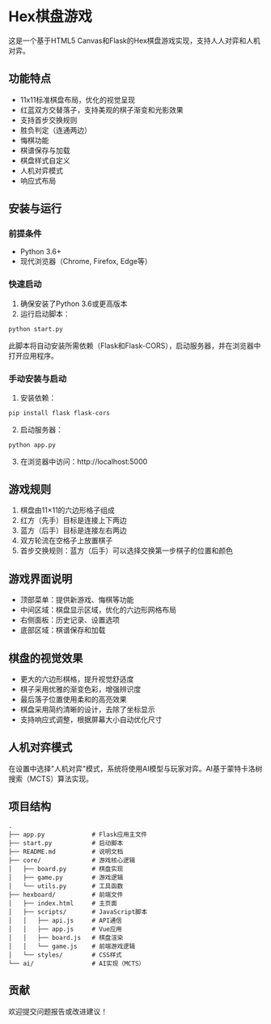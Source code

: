 # Hex棋盘游戏

这是一个基于HTML5 Canvas和Flask的Hex棋盘游戏实现，支持人人对弈和人机对弈。

## 功能特点

- 11x11标准棋盘布局，优化的视觉呈现
- 红蓝双方交替落子，支持美观的棋子渐变和光影效果
- 支持首步交换规则
- 胜负判定（连通两边）
- 悔棋功能
- 棋谱保存与加载
- 棋盘样式自定义
- 人机对弈模式
- 响应式布局

## 安装与运行

### 前提条件

- Python 3.6+
- 现代浏览器（Chrome, Firefox, Edge等）

### 快速启动

1. 确保安装了Python 3.6或更高版本
2. 运行启动脚本：

```bash
python start.py
```

此脚本将自动安装所需依赖（Flask和Flask-CORS），启动服务器，并在浏览器中打开应用程序。

### 手动安装与启动

1. 安装依赖：

```bash
pip install flask flask-cors
```

2. 启动服务器：

```bash
python app.py
```

3. 在浏览器中访问：http://localhost:5000

## 游戏规则

1. 棋盘由11×11的六边形格子组成
2. 红方（先手）目标是连接上下两边
3. 蓝方（后手）目标是连接左右两边
4. 双方轮流在空格子上放置棋子
5. 首步交换规则：蓝方（后手）可以选择交换第一步棋子的位置和颜色

## 游戏界面说明

- 顶部菜单：提供新游戏、悔棋等功能
- 中间区域：棋盘显示区域，优化的六边形网格布局
- 右侧面板：历史记录、设置选项
- 底部区域：棋谱保存和加载

## 棋盘的视觉效果

- 更大的六边形棋格，提升视觉舒适度
- 棋子采用优雅的渐变色彩，增强辨识度
- 最后落子位置使用柔和的高亮效果
- 棋盘采用简约清晰的设计，去除了坐标显示
- 支持响应式调整，根据屏幕大小自动优化尺寸

## 人机对弈模式

在设置中选择"人机对弈"模式，系统将使用AI模型与玩家对弈。AI基于蒙特卡洛树搜索（MCTS）算法实现。

## 项目结构

```
.
├── app.py             # Flask应用主文件
├── start.py           # 启动脚本
├── README.md          # 说明文档
├── core/              # 游戏核心逻辑
│   ├── board.py       # 棋盘实现
│   ├── game.py        # 游戏逻辑
│   └── utils.py       # 工具函数
├── hexboard/          # 前端文件
│   ├── index.html     # 主页面
│   ├── scripts/       # JavaScript脚本
│   │   ├── api.js     # API通信
│   │   ├── app.js     # Vue应用
│   │   ├── board.js   # 棋盘渲染
│   │   └── game.js    # 前端游戏逻辑
│   └── styles/        # CSS样式
└── ai/                # AI实现（MCTS）
```

## 贡献

欢迎提交问题报告或改进建议！ 